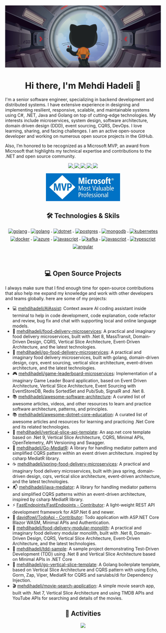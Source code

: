 ![](assets/header.png)

<h1 align="center">Hi there, I'm Mehdi Hadeli 👋</h1>

I'm a senior software engineer, specializing in backend development and distributed systems. I have extensive experience in designing and implementing resilient, responsive, scalable, and maintainable systems using C#, .NET, Java and Golang on top of cutting-edge technologies. My interests include microservices, system design, software architecture, domain driven design (DDD), event sourcing, CQRS, DevOps. I love learning, sharing, and facing challenges. I am an active open-source developer and working on numerous open source projects in the GitHub. 

Also, I’m honored to be recognized as a Microsoft MVP, an award from Microsoft that highlights my technical expertise and contributions to the .NET and open source community.

<p align="center"> 
 <a href="https://mehdihadeli.com" alt="mehdi hadeli's blog">
   <img src="https://img.shields.io/static/v1?style=for-the-badge&message=Blog&color=%23F58025&logo=rss&logoColor=FFFFFF&label=" />
 </a>
 <a href="https://github.com/mehdihadeli" alt="mehdi hadeli's github">
   <img src="https://img.shields.io/badge/%20-GitHub-black?logo=GitHub&logoColor=white&style=for-the-badge" />
 </a>
 <a href="https://www.linkedin.com/in/mehdihadeli" alt="mehdi hadeli's linkedin">
   <img src="https://img.shields.io/badge/%20-LinkedIn-%230A66C2?logo=linkedin&logoColor=white&style=for-the-badge&link=https://www.linkedin.com/in/mehdihadeli" />
 </a>
 <a href="https://mehdihadeli.netlify.app" alt="mehdi hadeli's blog">
   <img src="tps://img.shields.io/badge/%20-Blog-%23FF5722?logo=blogger&logoColor=white&style=for-the-badge" />
 </a>
 <a>
   <img src="https://komarev.com/ghpvc/?username=mehdihadeli&color=ff69b4&style=for-the-badge" />
 </a>
</p>

<p align="center">
  <a href="https://mvp.microsoft.com/en-us/PublicProfile/6224008"><img alt="Microsoft Most Valuable Professional (MVP)" width="240" height="90" src="./assets/mvp.jpg"/></a>
</p>

<h2 align="center">🛠 Technologies & Skils</h2>

<p align="center">
    <a href="">
        <img src="https://cdn.jsdelivr.net/gh/devicons/devicon/icons/csharp/csharp-original.svg" alt="golang" width="54"
            height="54" style="vertical-align:top; margin:4px;">
    </a>
    <a href="https://go.dev/">
        <img src="https://cdn.jsdelivr.net/gh/devicons/devicon/icons/go/go-original-wordmark.svg" alt="golang"
            width="54" height="54" style="vertical-align:top; margin:4px;">
    </a>
    <a href="https://dotnet.microsoft.com/">
        <img src="https://cdn.jsdelivr.net/gh/devicons/devicon/icons/dotnetcore/dotnetcore-original.svg" width="54"
            height="54" alt="dotnet" style="vertical-align:top; margin:4px;">
    </a>
    <a href="">
        <img src="https://cdn.jsdelivr.net/gh/devicons/devicon/icons/postgresql/postgresql-original-wordmark.svg"
            width="54" height="54" alt="postgres" style="vertical-align:top; margin:4px">
    </a>
    <a href="https://www.mongodb.com/">
        <img src="https://cdn.jsdelivr.net/gh/devicons/devicon/icons/mongodb/mongodb-original-wordmark.svg" width="54"
            height="54" alt="mongodb" style="vertical-align:top; margin:4px;">
    </a>
    <a href="">
        <img src="https://cdn.jsdelivr.net/gh/devicons/devicon/icons/kubernetes/kubernetes-plain.svg" width="54"
            height="54" alt="kubernetes" style="vertical-align:top; margin:4px;">
    </a>
    <a href="https://hub.docker.com/">
        <img src="https://cdn.jsdelivr.net/gh/devicons/devicon/icons/docker/docker-original-wordmark.svg" width="54"
            height="54" alt="docker" style="vertical-align:top; margin:4px">
    </a>
    <a href="https://azure.microsoft.com">
        <img src="https://cdn.jsdelivr.net/gh/devicons/devicon/icons/azure/azure-original.svg" width="54" height="54"
            alt="azure" style="vertical-align:top; margin:4px">
    </a>
    <a href="">
        <img src="https://www.vectorlogo.zone/logos/rabbitmq/rabbitmq-icon.svg" width="54" height="54" alt="javascript"
            style="vertical-align:top; margin:4px">
    </a>
    <a href="">
        <img src="https://cdn.jsdelivr.net/gh/devicons/devicon/icons/apachekafka/apachekafka-original.svg"
            width="64" height="64" alt="kafka" style="vertical-align:top; margin:4px;">
    </a>
    <a href="">
        <img src="https://cdn.jsdelivr.net/gh/devicons/devicon/icons/javascript/javascript-original.svg" width="54"
            height="54" alt="javascript" style="vertical-align:top; margin:4px">
    </a>
    <a href="">
        <img src="https://cdn.jsdelivr.net/gh/devicons/devicon/icons/typescript/typescript-original.svg"
            alt="typescript" width="54" height="54" style="vertical-align:top; margin:4px;">
    </a>
    <a href="">
        <img src="https://cdn.jsdelivr.net/gh/devicons/devicon/icons/angularjs/angularjs-original.svg" width="54"
            height="54" alt="angular" style="vertical-align:top; margin:4px">
    </a>
</p>

<br/>

<h2 align="center">💻 Open Source Projects</h2>

<p align="left">
  I always make sure that I find enough time for open-source contributions that also help me expand my knowledge and work with other developers and teams globally. here are some of my projects:
</p>

- 💻 [mehdihadeli/AIAssist](https://github.com/mehdihadeli/AIAssist/): Context aware AI coding assistant inside terminal to help in code development, code explanation, code refactor and review, bug fix and chat with supporting local and online language models.
- 🍔 [mehdihadeli/food-delivery-microservices](https://github.com/mehdihadeli/food-delivery-microservices): A practical and imaginary food delivery microservices, built with .Net 8, MassTransit, Domain-Driven Design, CQRS, Vertical Slice Architecture, Event-Driven Architecture, and the latest technologies.
- 🍕 [mehdihadeli/go-food-delivery-microservices](https://github.com/mehdihadeli/go-food-delivery-microservices): A practical and imaginary food delivery microservices, built with golang, domain-driven design, cqrs, event sourcing, vertical slice architecture, event-driven architecture, and the latest technologies.
- 🎮 [mehdihadeli/game-leaderboard-microservices](https://github.com/mehdihadeli/game-leaderboard-microservices): Implementation of a imaginary Game Leader Board application, based on Event Driven Architecture, Vertical Slice Architecture, Event Sourcing with EventStoreDB, Redis SortedSet and Pub/Sub, SignalR and .Net 8.
- 📚 [mehdihadeli/awesome-software-architecture](https://github.com/mehdihadeli/awesome-software-architecture): A curated list of awesome articles, videos, and other resources to learn and practice software architecture, patterns, and principles.
- 📚 [mehdihadeli/awesome-dotnet-core-education](https://github.com/mehdihadeli/awesome-dotnet-core-education): A curated list of awesome articles and resources for learning and practicing .Net Core and its related technologies.
- 🍰 [mehdihadeli/vertical-slice-api-template](https://github.com/mehdihadeli/vertical-slice-api-template): An asp.net core template based on .Net 9, Vertical Slice Architecture, CQRS, Minimal APIs, OpenTelemetry, API Versioning and Swagger.
- 🚃 [mehdihadeli/Go-MediatR](https://github.com/mehdihadeli/Go-MediatR): A library for handling mediator pattern and simplified CQRS pattern within an event driven architecture. inspired by csharp MediatR library.
- ☕ [mehdihadeli/spring-food-delivery-microservices](https://github.com/mehdihadeli/spring-food-delivery-microservices): A practical and imaginary food delivery microservices, built with java spring, domain-driven design, cqrs, vertical slice architecture, event-driven architecture, and the latest technologies.
- 📬 [mehdihadeli/java-mediator](https://github.com/mehdihadeli/java-mediator): A library for handling mediator patterns and simplified CQRS patterns within an event-driven architecture, inspired by csharp MediatR library.
- ⚡ [FastEndpoints/FastEndpoints - Contributor](https://github.com/FastEndpoints/FastEndpoints): A light-weight REST API development framework for ASP.Net 6 and newer.
- 📙 [davidfowl/TodoApi - Contributor](https://github.com/davidfowl/TodoApi): Todo application with ASP.NET Core Blazor WASM, Minimal APIs and Authentication.
- 🌭 [mehdihadeli/food-delivery-modular-monolith](https://github.com/mehdihadeli/food-delivery-modular-monolith): A practical and imaginary food delivery modular monolith, built with .Net 8, Domain-Driven Design, CQRS, Vertical Slice Architecture, Event-Driven Architecture, and the latest technologies.
- 🧪 [mehdihadeli/tdd-sample](https://github.com/mehdihadeli/tdd-sample): A sample project demonstrating Test-Driven Development (TDD) using .Net 8 and Vertical Slice Architecture based on Minimal APIs in .NET Core
- 💎 [mehdihadeli/go-vertical-slice-template](https://github.com/mehdihadeli/go-vertical-slice-template): A Golang boilerplate template, based on Vertical Slice Architecture and CQRS pattern with using Echo, Gorm, Zap, Viper, MediatR for CQRS and sarulabs/di for Dependency Injection.
- 🎬 [mehdihadeli/movie-search-application](https://github.com/mehdihadeli/movie-search-application): A simple movie search app, built with .Net 7, Vertical Slice Architecture and using TMDB APIs and YouTube APIs for searching and details of the movies.

<h2 align="center">🚀 Activities</h2>
<p align="center">
  <a href="#" alt="mehdi hadeli's github stats"><img src="https://github-readme-stats.vercel.app/api?username=mehdihadeli" /></a>
</p>
